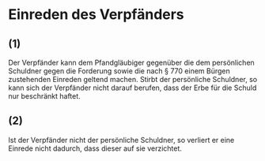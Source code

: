 # Einreden des Verpfänders



## (1)

 Der Verpfänder kann dem Pfandgläubiger gegenüber die dem persönlichen Schuldner gegen die Forderung sowie die nach § 770 einem Bürgen zustehenden Einreden geltend machen. Stirbt der persönliche Schuldner, so kann sich der Verpfänder nicht darauf berufen, dass der Erbe für die Schuld nur beschränkt haftet.

## (2)

 Ist der Verpfänder nicht der persönliche Schuldner, so verliert er eine Einrede nicht dadurch, dass dieser auf sie verzichtet. 


